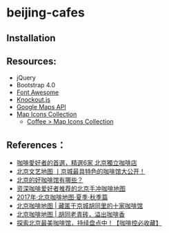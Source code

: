 beijing-cafes
====================

## Installation


## Resources:
* jQuery
* Bootstrap 4.0
* [Font Awesome](https://fontawesome.com/)
* [Knockout.js](#)
* [Google Maps API](#)
* [Map Icons Collection](https://mapicons.mapsmarker.com/)
	* [Coffee > Map Icons Collection](https://mapicons.mapsmarker.com/markers/restaurants-bars/bars/coffee/?custom_color=5e3e18)

## References：
* [咖啡愛好者的首選，精選6家 北京獨立咖啡店](https://www.klook.com/zh-TW/blog/%E5%8C%97%E4%BA%AC%E7%8D%A8%E7%AB%8B%E5%92%96%E5%95%A1%E5%BA%97/)
* [北京文艺地图 丨京城最具特色的咖啡馆大公开！](http://www.mafengwo.cn/gonglve/ziyouxing/32241.html)
* [北京的好咖啡馆有哪些？](https://www.zhihu.com/question/19550742)
* [资深咖啡爱好者推荐的北京手冲咖啡地图](http://travel.ifeng.com/a/20180127/44861937_0.shtml)
* [2017年·北京咖啡地图·夏季·秋季篇](https://weibo.com/1758716911/FtFJQnc2O?sudaref=www.google.com.hk&display=0&retcode=6102&type=comment#_rnd1517799931442)
* [北京咖啡地图 | 藏匿于京城胡同里的十家咖啡馆](http://www.mafengwo.cn/gonglve/ziyouxing/46844.html)
* [北京咖啡地图 | 胡同老青砖，溢出咖啡香](https://zhuanlan.zhihu.com/p/28658546)
* [探索北京最美咖啡馆，持续盘点中！【咖啡控必收藏】](http://www.mafengwo.cn/i/5402621.html)